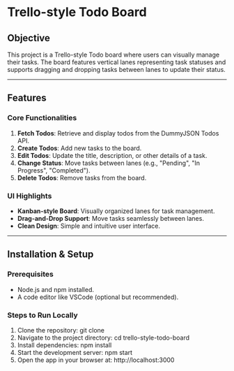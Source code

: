 # Trello-style Todo Board

## Objective
This project is a Trello-style Todo board where users can visually manage their tasks. The board features vertical lanes representing task statuses and supports dragging and dropping tasks between lanes to update their status.

---

## Features
### Core Functionalities
1. **Fetch Todos**: Retrieve and display todos from the DummyJSON Todos API.
2. **Create Todos**: Add new tasks to the board.
3. **Edit Todos**: Update the title, description, or other details of a task.
4. **Change Status**: Move tasks between lanes (e.g., "Pending", "In Progress", "Completed").
5. **Delete Todos**: Remove tasks from the board.

### UI Highlights
- **Kanban-style Board**: Visually organized lanes for task management.
- **Drag-and-Drop Support**: Move tasks seamlessly between lanes.
- **Clean Design**: Simple and intuitive user interface.

---

## Installation & Setup

### Prerequisites
- Node.js and npm installed.
- A code editor like VSCode (optional but recommended).

### Steps to Run Locally
1. Clone the repository:
   git clone <repository-url>
2. Navigate to the project directory:
   cd trello-style-todo-board
3. Install dependencies:
   npm install
4. Start the development server:
   npm start
5. Open the app in your browser at:
   http://localhost:3000
   